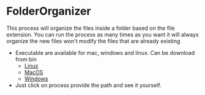 # FolderOrganizer

This process will organize the files inside a folder based on the file extension. You can run the process as many times as you want it will always organize the new files won't modify the files that are already existing

- Executable are available for mac, windows and linux. Can be download from bin
  - [Linux](https://github.com/lkusam/FolderOrganizer/blob/master/bin/folderorganizer-linux)
  - [MacOS](https://github.com/lkusam/FolderOrganizer/blob/master/bin/folderorganizer-macos)
  - [Windows](https://github.com/lkusam/FolderOrganizer/blob/master/bin/folderorganizer-win.exe)
- Just click on process provide the path and see it yourself.
